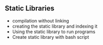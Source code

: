 ## Static Libraries

- compilation without linking
- creating the static library and indexing it
- Using the static library to run programs
- Create static library with bash script
